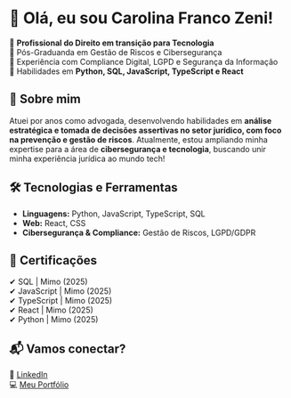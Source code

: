 # 👋 Olá, eu sou Carolina Franco Zeni!

🎯 **Profissional do Direito em transição para Tecnologia**  
🔹 Pós-Graduanda em Gestão de Riscos e Cibersegurança  
🔹 Experiência com Compliance Digital, LGPD e Segurança da Informação  
🔹 Habilidades em **Python, SQL, JavaScript, TypeScript e React**  

## 🚀 Sobre mim  
Atuei por anos como advogada, desenvolvendo habilidades em **análise estratégica e tomada de decisões assertivas no setor jurídico, com foco na prevenção e gestão de riscos**. Atualmente, estou ampliando minha expertise para a área de **cibersegurança e tecnologia**, buscando unir minha experiência jurídica ao mundo tech!  

## 🛠️ Tecnologias e Ferramentas  
- **Linguagens:** Python, JavaScript, TypeScript, SQL  
- **Web:** React, CSS  
- **Cibersegurança & Compliance:** Gestão de Riscos, LGPD/GDPR  

## 📜 Certificações  
✔ SQL | Mimo (2025)  
✔ JavaScript | Mimo (2025)  
✔ TypeScript | Mimo (2025)  
✔ React | Mimo (2025)  
✔ Python | Mimo (2025)  

## 📬 Vamos conectar?  
🔗 [LinkedIn](https://www.linkedin.com/in/carolina-zeni-6592a7201/)  
💻 [Meu Portfólio](#)  
